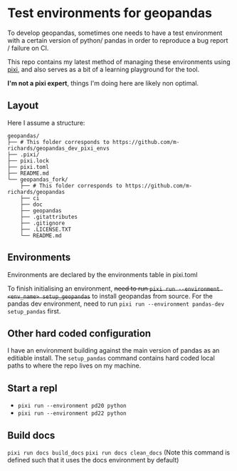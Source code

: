 # Test environments for geopandas

To develop geopandas, sometimes one needs to have a test environment with a certain version of python/  pandas
in order to reproduce a bug report / failure on CI.

This repo contains my latest method of managing these environments using [pixi](https://github.com/prefix-dev/pixi), and also serves as a bit of a learning playground for the tool.

**I'm not a pixi expert**, things I'm doing here are likely non optimal.

## Layout
Here I assume a structure:
```
geopandas/
├── # This folder corresponds to https://github.com/m-richards/geopandas_dev_pixi_envs
├── .pixi/
├── pixi.lock
├── pixi.toml
├── README.md
└── geopandas_fork/
    ├── # This folder corresponds to https://github.com/m-richards/geopandas
    ├── ci
    ├── doc
    ├── geopandas
    ├── .gitattributes
    ├── .gitignore
    ├── .LICENSE.TXT
    └── README.md
```

## Environments
Environments are declared by the environments table in pixi.toml

To finish initialising an environment, ~~need to run `pixi run --environment <env_name> setup_geopandas`~~
to install geopandas from source. For the pandas dev environment, need to run `pixi run --environment pandas-dev setup_pandas` first.

## Other hard coded configuration
I have an environment building against the main version of pandas as an editiable install. The
`setup_pandas` command contains hard coded local paths to where the repo lives on my machine.


## Start a repl
* `pixi run --environment pd20 python`
* `pixi run --environment pd22 python`

## Build docs

`pixi run docs build_docs`
`pixi run docs clean_docs`
(Note this command is defined such that it uses the docs environment by default)




